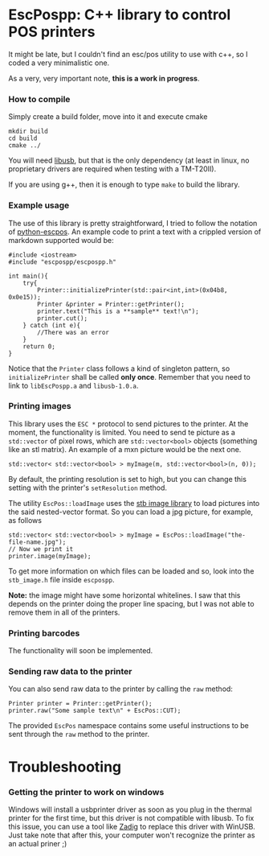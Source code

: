 # EscPospp: C++ library to control POS printers

It might be late, but I couldn't find an esc/pos utility to use with c++, so I coded a very minimalistic one.

As a very, very important note, **this is a work in progress**.

### How to compile

Simply create a build folder, move into it and execute cmake

    mkdir build
    cd build
    cmake ../

You will need [libusb](http://libusb.info/), but that is the only dependency (at least in linux, no proprietary drivers are required when testing with a TM-T20II).

If you are using g++, then it is enough to type `make` to build the library.

### Example usage

The use of this library is pretty straightforward, I tried to follow the notation of [python-escpos](https://github.com/python-escpos/python-escpos). An example code to print a text with a crippled version of markdown supported would be:

    #include <iostream>
    #include "escpospp/escpospp.h"

    int main(){
        try{
            Printer::initializePrinter(std::pair<int,int>(0x04b8, 0x0e15));
            Printer &printer = Printer::getPrinter();
            printer.text("This is a **sample** text!\n");
            printer.cut();
        } catch (int e){
            //There was an error
        }
        return 0;
    }

Notice that the `Printer` class follows a kind of singleton pattern, so `initializePrinter` shall be called **only once**. Remember that you need to link to `libEscPospp.a` and `libusb-1.0.a`.

### Printing images

This library uses the `ESC *` protocol to send pictures to the printer. At the moment, the functionality is limited. You need to send te picture as a `std::vector` of pixel rows, which are `std::vector<bool>` objects (something like an stl matrix). An example of a mxn picture would be the next one.

    std::vector< std::vector<bool> > myImage(m, std::vector<bool>(n, 0));

By default, the printing resolution is set to high, but you can change this setting with the printer's `setResolution` method.

The utility `EscPos::loadImage` uses the [stb image library](https://github.com/nothings/stb) to load pictures into the said nested-vector format. So you can load a jpg picture, for example, as follows

    std::vector< std::vector<bool> > myImage = EscPos::loadImage("the-file-name.jpg");
    // Now we print it
    printer.image(myImage);

To get more information on which files can be loaded and so, look into the `stb_image.h` file inside `escpospp`.

**Note:** the image might have some horizontal whitelines. I saw that this depends on the printer doing the proper line spacing, but I was not able to remove them in all of the printers.

### Printing barcodes

The functionality will soon be implemented.

### Sending raw data to the printer

You can also send raw data to the printer by calling the `raw` method:

    Printer printer = Printer::getPrinter();
    printer.raw("Some sample text\n" + EscPos::CUT);

The provided `EscPos` namespace contains some useful instructions to be sent through the `raw` method to the printer.

# Troubleshooting

### Getting the printer to work on windows

Windows will install a usbprinter driver as soon as you plug in the thermal printer for the first time, but this driver is not compatible with libusb. To fix this issue, you can use a tool like [Zadig](https://zadig.akeo.ie/) to replace this driver with WinUSB. Just take note that after this, your computer won't recognize the printer as an actual priner ;)
